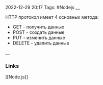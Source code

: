 2022-12-29 20:17
Tags: #Nodejs 
__

HTTP протокол имеет 4 основных метода:
- GET - получить данные
- POST - создать данные
- PUT - изменить данные
- DELETE - удалить данные

__
### Links
[[Node.js]]
